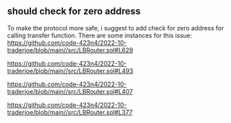 ## should check for zero address
To make the protocol more safe, i suggest to add check for zero address for calling transfer function. 
There are some instances for this issue:
https://github.com/code-423n4/2022-10-traderjoe/blob/main//src/LBRouter.sol#L629

https://github.com/code-423n4/2022-10-traderjoe/blob/main//src/LBRouter.sol#L493

https://github.com/code-423n4/2022-10-traderjoe/blob/main//src/LBRouter.sol#L407

https://github.com/code-423n4/2022-10-traderjoe/blob/main//src/LBRouter.sol#L377